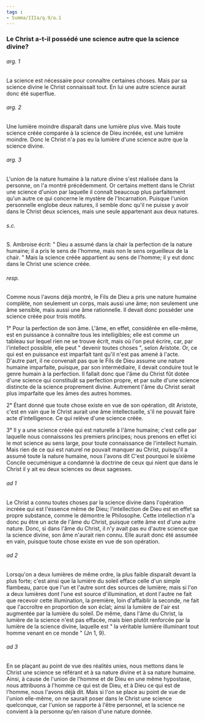 ```yaml
---
tags : 
- Summa/IIIa/q.9/a.1
---
```


### Le Christ a-t-il possédé une science autre que la science divine?

###### arg. 1
La science est nécessaire pour connaître certaines choses. Mais par sa science divine le Christ connaissait tout. En lui une autre science aurait donc été superflue. 

###### arg. 2
Une lumière moindre disparaît dans une lumière plus vive. Mais toute science créée comparée à la science de Dieu incréée, est une lumière moindre. Donc le Christ n'a pas eu la lumière d'une science autre que la science divine. 

###### arg. 3
L'union de la nature humaine à la nature divine s'est réalisée dans la personne, on l'a montré précédemment. Or certains mettent dans le Christ une science d'union par laquelle il connaît beaucoup plus parfaitement qu'un autre ce qui concerne le mystère de l'Incarnation. Puisque l'union personnelle englobe deux natures, il semble donc qu'il ne puisse y avoir dans le Christ deux sciences, mais une seule appartenant aux deux natures. 

###### s.c.
S. Ambroise écrit: " Dieu a assumé dans la chair la perfection de la nature humaine; il a pris le sens de l'homme, mais non le sens orgueilleux de la chair. " Mais la science créée appartient au sens de l'homme; il y eut donc dans le Christ une science créée. 

###### resp.
Comme nous l'avons déjà montré, le Fils de Dieu a pris une nature humaine complète, non seulement un corps, mais aussi une âme; non seulement une âme sensible, mais aussi une âme rationnelle. Il devait donc posséder une science créée pour trois motifs. 

1° Pour la perfection de son âme. L'âme, en effet, considérée en elle-même, est en puissance à connaître tous les intelligibles; elle est comme un tableau sur lequel rien ne se trouve écrit, mais où l'on peut écrire, car, par l'intellect possible, elle peut " devenir toutes choses ", selon Aristote. Or, ce qui est en puissance est imparfait tant qu'il n'est pas amené à l'acte. D'autre part, il ne convenait pas que le Fils de Dieu assume une nature humaine imparfaite, puisque, par son intermédiaire, il devait conduire tout le genre humain à la perfection. Il fallait donc que l'âme du Christ fût dotée d'une science qui constituât sa perfection propre, et par suite d'une science distincte de la science proprement divine. Autrement l'âme du Christ serait plus imparfaite que les âmes des autres hommes. 

2° Étant donné que toute chose existe en vue de son opération, dit Aristote, c'est en vain que le Christ aurait une âme intellectuelle, s'il ne pouvait faire acte d'intelligence. Ce qui relève d'une science créée. 

3° Il y a une science créée qui est naturelle à l'âme humaine; c'est celle par laquelle nous connaissons les premiers principes; nous prenons en effet ici le mot science au sens large, pour toute connaissance de l'intellect humain. Mais rien de ce qui est naturel ne pouvait manquer au Christ, puisqu'il a assumé toute la nature humaine, nous l'avons dit C'est pourquoi le sixième Concile oecuménique a condamné la doctrine de ceux qui nient que dans le Christ il y ait eu deux sciences ou deux sagesses. 

###### ad 1
Le Christ a connu toutes choses par la science divine dans l'opération incréée qui est l'essence même de Dieu; l'intellection de Dieu est en effet sa propre substance, comme le démontre le Philosophe. Cette intellection n'a donc pu être un acte de l'âme du Christ, puisque cette âme est d'une autre nature. Donc, si dans l'âme du Christ, il n'y avait pas eu d'autre science que la science divine, son âme n'aurait rien connu. Elle aurait donc été assumée en vain, puisque toute chose existe en vue de son opération. 

###### ad 2
Lorsqu'on a deux lumières de même ordre, la plus faible disparaît devant la plus forte; c'est ainsi que la lumière du soleil efface celle d'un simple flambeau, parce que l'un et l'autre sont des sources de lumière; mais si l'on a deux lumières dont l'une est source d'illumination, et dont l'autre ne fait que recevoir cette illumination, la première, loin d'affaiblir la seconde, ne fait que l'accroître en proportion de son éclat; ainsi la lumière de l'air est augmentée par la lumière du soleil. De même, dans l'âme du Christ, la lumière de la science n'est pas effacée, mais bien plutôt renforcée par la lumière de la science divine, laquelle est " la véritable lumière illuminant tout homme venant en ce monde " (Jn 1, 9). 

###### ad 3
En se plaçant au point de vue des réalités unies, nous mettons dans le Christ une science se référant et à sa nature divine et à sa nature humaine. Ainsi, à cause de l'union de l'homme et de Dieu en une même hypostase, nous attribuons à l'homme ce qui est de Dieu, et à Dieu ce qui est de l'homme, nous l'avons déjà dit. Mais si l'on se place au point de vue de l'union elle-même, on ne saurait poser dans le Christ une science quelconque, car l'union se rapporte à l'être personnel, et la science ne convient à la personne qu'en raison d'une nature donnée. 

